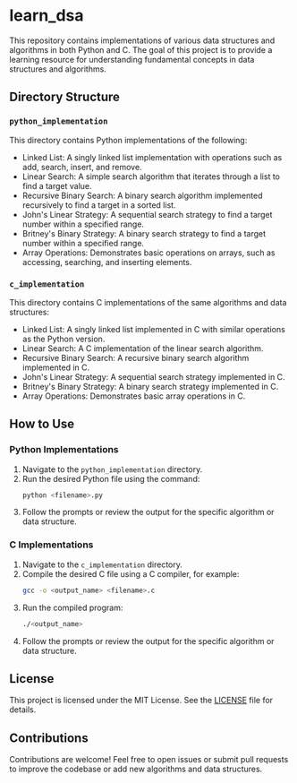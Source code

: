# learn_dsa

This repository contains implementations of various data structures and algorithms in both Python and C. The goal of this project is to provide a learning resource for understanding fundamental concepts in data structures and algorithms.

## Directory Structure

### `python_implementation`

This directory contains Python implementations of the following:

- Linked List: A singly linked list implementation with operations such as add, search, insert, and remove.
- Linear Search: A simple search algorithm that iterates through a list to find a target value.
- Recursive Binary Search: A binary search algorithm implemented recursively to find a target in a sorted list.
- John's Linear Strategy: A sequential search strategy to find a target number within a specified range.
- Britney's Binary Strategy: A binary search strategy to find a target number within a specified range.
- Array Operations: Demonstrates basic operations on arrays, such as accessing, searching, and inserting elements.

### `c_implementation`

This directory contains C implementations of the same algorithms and data structures:

- Linked List: A singly linked list implemented in C with similar operations as the Python version.
- Linear Search: A C implementation of the linear search algorithm.
- Recursive Binary Search: A recursive binary search algorithm implemented in C.
- John's Linear Strategy: A sequential search strategy implemented in C.
- Britney's Binary Strategy: A binary search strategy implemented in C.
- Array Operations: Demonstrates basic array operations in C.

## How to Use

### Python Implementations

1. Navigate to the `python_implementation` directory.
2. Run the desired Python file using the command:
   ```bash
   python <filename>.py
   ```
3. Follow the prompts or review the output for the specific algorithm or data structure.

### C Implementations

1. Navigate to the `c_implementation` directory.
2. Compile the desired C file using a C compiler, for example:
   ```bash
   gcc -o <output_name> <filename>.c
   ```
3. Run the compiled program:
   ```bash
   ./<output_name>
   ```
4. Follow the prompts or review the output for the specific algorithm or data structure.

## License

This project is licensed under the MIT License. See the [LICENSE](./LICENSE) file for details.

## Contributions

Contributions are welcome! Feel free to open issues or submit pull requests to improve the codebase or add new algorithms and data structures.
